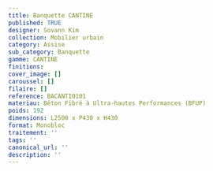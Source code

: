 ```yaml
---
title: Banquette CANTINE
published: TRUE
designer: Sovann Kim
collection: Mobilier urbain
category: Assise
sub_category: Banquette
gamme: CANTINE
finitions: 
cover_image: []
caroussel: []
filaire: []
reference: BACANTI0101
materiau: Béton Fibré à Ultra-hautes Performances (BFUP)
poids: 192
dimensions: L2500 x P430 x H430
format: Monobloc
traitement: ''
tags: ''
canonical_url: ''
description: ''
---
```

